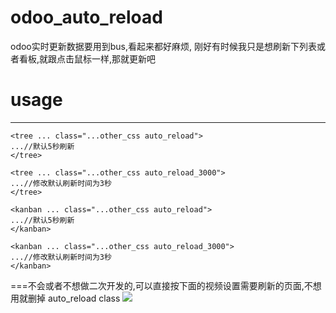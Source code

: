 # odoo_auto_reload
odoo实时更新数据要用到bus,看起来都好麻烦,
刚好有时候我只是想刷新下列表或者看板,就跟点击鼠标一样,那就更新吧

# usage
----------------------------
```
<tree ... class="...other_css auto_reload">
...//默认5秒刷新
</tree>
```
```
<tree ... class="...other_css auto_reload_3000">
...//修改默认刷新时间为3秒
</tree>
```
```
<kanban ... class="...other_css auto_reload">
...//默认5秒刷新
</kanban>
```
```
<kanban ... class="...other_css auto_reload_3000">
...//修改默认刷新时间为3秒
</kanban>
```
===不会或者不想做二次开发的,可以直接按下面的视频设置需要刷新的页面,不想用就删掉 auto_reload class
<img  src="https://github.com/openliu/odoo_auto_reload/blob/10.0/odoo_auto_reload/static/description/help2.gif?raw=true" />
